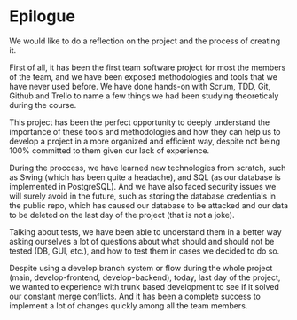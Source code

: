 # Epilogue
We would like to do a reflection on the project and the process of creating it.

First of all, it has been the first team software project for most the members of the team,
and we have been exposed methodologies and tools that we have never used before.
We have done hands-on with Scrum, TDD, Git, Github and Trello to name a few things we had been studying 
theoreticaly during the course.

This project has been the perfect opportunity to deeply understand the importance of these tools and methodologies
and how they can help us to develop a project in a more organized and efficient way, 
despite not being 100% committed to them given our lack of experience.

During the proccess, we have learned new technologies from scratch, such as Swing (which has been quite a headache),
and SQL (as our database is implemented in PostgreSQL). And we have also faced security issues we will surely
avoid in the future, such as storing the database credentials in the public repo, which has caused our database
to be attacked and our data to be deleted on the last day of the project (that is not a joke).

Talking about tests, we have been able to understand them in a better way asking ourselves a lot of questions 
about what should and should not be tested (DB, GUI, etc.), and how to test them in cases we decided to do so.

Despite using a develop branch system or flow during the whole project (main, develop-frontend, develop-backend), 
today, last day of the project, we wanted to experience with trunk based development to see if it 
solved our constant merge conflicts. And it has been a complete success to implement a lot of changes quickly among
all the team members.